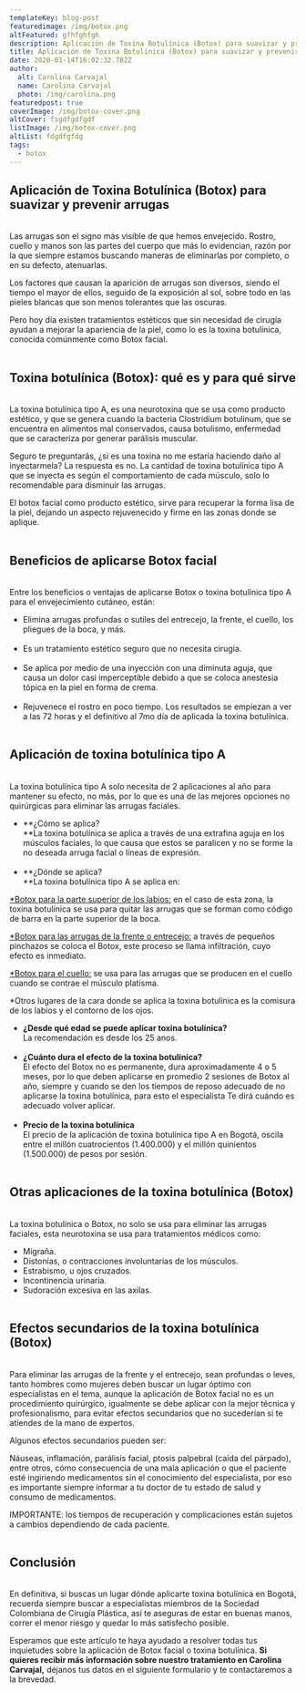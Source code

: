 ```yaml
---
templateKey: blog-post
featuredimage: /img/botox.png
altFeatured: gfhfghfgh
description: Aplicación de Toxina Botulínica (Botox) para suavizar y prevenir arrugas
title: Aplicación de Toxina Botulínica (Botox) para suavizar y prevenir arrugas
date: 2020-01-14T16:02:32.782Z
author:
  alt: Carolina Carvajal
  name: Carolina Carvajal
  photo: /img/carolina.png
featuredpost: true
coverImage: /img/botox-cover.png
altCover: fsgdfgdfgdf
listImage: /img/botox-cover.png
altList: fdgdfgfdg
tags:
  - botox
---
```

## **Aplicación de Toxina Botulínica (Botox) para suavizar y prevenir arrugas**

<br/>Las arrugas son el signo más visible de que hemos envejecido. Rostro, cuello y manos son las partes del cuerpo que más lo evidencian, razón por la que siempre estamos buscando maneras de eliminarlas por completo, o en su defecto, atenuarlas. 

Los factores que causan la aparición de arrugas son diversos, siendo el tiempo el mayor de ellos, seguido de la exposición al sol, sobre todo en las pieles blancas que son menos tolerantes que las oscuras.

Pero hoy día existen tratamientos estéticos que sin necesidad de cirugía ayudan a mejorar la apariencia de la piel, como lo es la toxina botulínica, conocida comúnmente como Botox facial.<br/> <br/>

## **Toxina botulínica (Botox): qué es y para qué sirve**

<br/>La toxina botulínica tipo A, es una neurotoxina que se usa como producto estético, y que se genera cuando la bacteria Clostridium botulinum, que se encuentra en alimentos mal conservados, causa botulismo, enfermedad que se caracteriza por generar parálisis muscular.

Seguro te preguntarás, ¿si es una toxina no me estaría haciendo daño al inyectarmela? La respuesta es no. La cantidad de toxina botulínica tipo A que se inyecta es según el comportamiento de cada músculo, solo lo recomendable para disminuir las arrugas. 

El botox facial como producto estético, sirve para recuperar la forma lisa de la piel, dejando un aspecto rejuvenecido y firme en las zonas donde se aplique. <br/><br/>

## **Beneficios de aplicarse Botox facial**

<br/>Entre los beneficios o ventajas de aplicarse Botox o toxina botulínica tipo A para el envejecimiento cutáneo, están:

* Elimina arrugas profundas o sutiles del entrecejo, la frente, el cuello, los pliegues de la boca, y más.<br/><br/>
* Es un tratamiento estético seguro que no necesita cirugía.<br/><br/>
* Se aplica por medio de una inyección con una diminuta aguja, que causa un dolor casi imperceptible debido a que se coloca anestesia tópica en la piel en forma de crema.<br/><br/>
* Rejuvenece el rostro en poco tiempo. Los resultados se empiezan a ver a las 72 horas y el definitivo al 7mo día de aplicada la toxina botulínica. <br/><br/>

## **Aplicación de toxina botulínica tipo A**

<br/>La toxina botulínica tipo A solo necesita de 2 aplicaciones al año para mantener su efecto, no más, por lo que es una de las mejores opciones no quirúrgicas para eliminar las arrugas faciales.

* **¿Cómo se aplica?<br/>**La toxina botulínica se aplica a través de una extrafina aguja en los músculos faciales, lo que causa que estos se paralicen y no se forme la no deseada arruga facial o líneas de expresión.<br/><br/>
* **¿Dónde se aplica?<br/>**La toxina botulínica tipo A se aplica en:

<u>*Botox para la parte superior de los labios:</u> en el caso de esta zona, la toxina botulínica se usa para quitar las arrugas que se forman como código de barra en la parte superior de la boca. 

<u>*Botox para las arrugas de la frente o entrecejo:</u> a través de pequeños pinchazos se coloca el Botox, este proceso se llama infiltración, cuyo efecto es inmediato. 

<u>*Botox para el cuello:</u> se usa para las arrugas que se producen en el cuello cuando se contrae el músculo platisma.

\*Otros lugares de la cara donde se aplica la toxina botulínica es la comisura de los labios y el contorno de los ojos. 

* **¿Desde qué edad se puede aplicar toxina botulínica?**<br/>La recomendación es desde los 25 anos. <br/><br/>
* **¿Cuánto dura el efecto de la toxina botulínica?**<br/>El efecto del Botox no es permanente, dura aproximadamente 4 o 5 meses, por lo que deben aplicarse en promedio 2 sesiones de Botox al año, siempre y cuando se den los tiempos de reposo adecuado de no aplicarse la toxina botulínica, para esto el especialista Te dirá cuándo es adecuado volver aplicar.<br/><br/>
* **Precio de la toxina botulínica**<br/>El precio de la aplicación de toxina botulínica tipo A en Bogotá, oscila entre el millón cuatrocientos (1.400.000) y el millón quinientos (1.500.000) de pesos por sesión.<br/><br/> 

## **Otras aplicaciones de la toxina botulínica (Botox)**

<br/>La toxina botulínica o Botox, no solo se usa para eliminar las arrugas faciales, esta neurotoxina se usa para tratamientos médicos como:

* Migraña.
* Distonías, o contracciones involuntarias de los músculos. 
* Estrabismo, u ojos cruzados.
* Incontinencia urinaria.
* Sudoración excesiva en las axilas. <br/><br/>

## **Efectos secundarios de la toxina botulínica (Botox)**

<br/>Para eliminar las arrugas de la frente y el entrecejo, sean profundas o leves, tanto hombres como mujeres deben buscar un lugar óptimo con especialistas en el tema, aunque la aplicación de Botox facial no es un procedimiento quirúrgico, igualmente se debe aplicar con la mejor técnica y profesionalismo, para evitar efectos secundarios que no sucederían si te atiendes de la mano de expertos.

Algunos efectos secundarios pueden ser:

Náuseas, inflamación, parálisis facial, ptosis palpebral (caída del párpado), entre otros, cómo consecuencia de una mala aplicación o que el paciente esté ingiriendo medicamentos sin el conocimiento del especialista, por eso es importante siempre informar a tu doctor de tu estado de salud y consumo de medicamentos.

IMPORTANTE: los tiempos de recuperación y complicaciones están sujetos a cambios dependiendo de cada paciente.<br/><br/>

## **Conclusión**

<br/>En definitiva, si buscas un lugar dónde aplicarte toxina botulínica en Bogotá, recuerda siempre buscar a especialistas miembros de la Sociedad Colombiana de Cirugía Plástica, así te aseguras de estar en buenas manos, correr el menor riesgo y quedar lo más satisfecho posible. 

Esperamos que este artículo te haya ayudado a resolver todas tus inquietudes sobre la aplicación de Botox facial o toxina botulínica. **Si quieres recibir más información sobre nuestro tratamiento en Carolina Carvajal,** déjanos tus datos en el siguiente formulario y te contactaremos a la brevedad.
